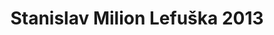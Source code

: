 ---
id: 5e32b3f9-6e4c-434a-b501-9565d8458fb9
title: "Stanislav Milion Lefuška 2013"
price: 50000
year: 2013
description: "Projekt podporuje již tradiční vzdělávací seminář pro zájemce z celého regionu, kteří se chtějí dozvědět něco více o vzdělávání a rozvoji osobnosti svých dětí, ale i sebe samotných. Pod heslem „aby bylo doma dobře“ se budou účastnicí moci zapojit do interaktivní výuky největších odborníků na dané téma v ČR. Ty bude možno zajistit právě na základě podpory Nadačního fondu Kousek po kousku."
kouskovani: false
locationName: undefined
position:
  lng: 17.9135027904641
  lat: 49.71428001171857
---